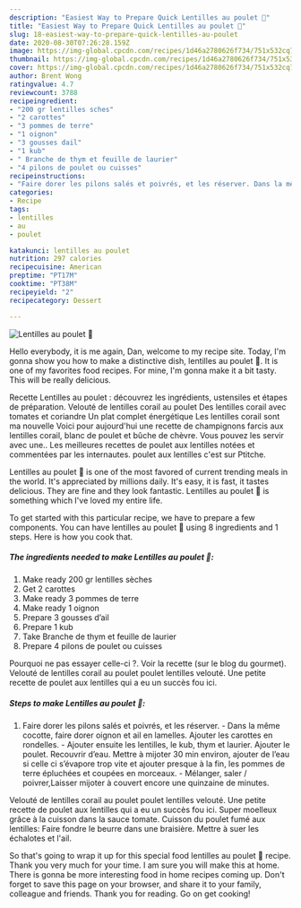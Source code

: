 ```yaml
---
description: "Easiest Way to Prepare Quick Lentilles au poulet 🍗"
title: "Easiest Way to Prepare Quick Lentilles au poulet 🍗"
slug: 18-easiest-way-to-prepare-quick-lentilles-au-poulet
date: 2020-08-30T07:26:28.159Z
image: https://img-global.cpcdn.com/recipes/1d46a2780626f734/751x532cq70/lentilles-au-poulet-🍗-photo-principale-de-la-recette.jpg
thumbnail: https://img-global.cpcdn.com/recipes/1d46a2780626f734/751x532cq70/lentilles-au-poulet-🍗-photo-principale-de-la-recette.jpg
cover: https://img-global.cpcdn.com/recipes/1d46a2780626f734/751x532cq70/lentilles-au-poulet-🍗-photo-principale-de-la-recette.jpg
author: Brent Wong
ratingvalue: 4.7
reviewcount: 3788
recipeingredient:
- "200 gr lentilles sches"
- "2 carottes"
- "3 pommes de terre"
- "1 oignon"
- "3 gousses dail"
- "1 kub"
- " Branche de thym et feuille de laurier"
- "4 pilons de poulet ou cuisses"
recipeinstructions:
- "Faire dorer les pilons salés et poivrés, et les réserver. Dans la même cocotte, faire dorer oignon et ail en lamelles. Ajouter les carottes en rondelles. Ajouter ensuite les lentilles, le kub, thym et laurier. Ajouter le poulet. Recouvrir d’eau. Mettre à mijoter 30 min environ, ajouter de l’eau si celle ci s’évapore trop vite et ajouter presque à la fin, les pommes de terre épluchées et coupées en morceaux. Mélanger, saler / poivrer,Laisser mijoter à couvert encore une quinzaine de minutes."
categories:
- Recipe
tags:
- lentilles
- au
- poulet

katakunci: lentilles au poulet 
nutrition: 297 calories
recipecuisine: American
preptime: "PT17M"
cooktime: "PT38M"
recipeyield: "2"
recipecategory: Dessert

---
```



![Lentilles au poulet 🍗](https://img-global.cpcdn.com/recipes/1d46a2780626f734/751x532cq70/lentilles-au-poulet-🍗-photo-principale-de-la-recette.jpg)

Hello everybody, it is me again, Dan, welcome to my recipe site. Today, I'm gonna show you how to make a distinctive dish, lentilles au poulet 🍗. It is one of my favorites food recipes. For mine, I'm gonna make it a bit tasty. This will be really delicious.

Recette Lentilles au poulet : découvrez les ingrédients, ustensiles et étapes de préparation. Velouté de lentilles corail au poulet Des lentilles corail avec tomates et coriandre Un plat complet énergétique Les lentilles corail sont ma nouvelle Voici pour aujourd&#39;hui une recette de champignons farcis aux lentilles corail, blanc de poulet et bûche de chèvre. Vous pouvez les servir avec une.. Les meilleures recettes de poulet aux lentilles notées et commentées par les internautes. poulet aux lentilles c&#39;est sur Ptitche.

Lentilles au poulet 🍗 is one of the most favored of current trending meals in the world. It's appreciated by millions daily. It's easy, it is fast, it tastes delicious. They are fine and they look fantastic. Lentilles au poulet 🍗 is something which I've loved my entire life.


To get started with this particular recipe, we have to prepare a few components. You can have lentilles au poulet 🍗 using 8 ingredients and 1 steps. Here is how you cook that.

<!--inarticleads1-->

##### The ingredients needed to make Lentilles au poulet 🍗:

1. Make ready 200 gr lentilles sèches
1. Get 2 carottes
1. Make ready 3 pommes de terre
1. Make ready 1 oignon
1. Prepare 3 gousses d’ail
1. Prepare 1 kub
1. Take  Branche de thym et feuille de laurier
1. Prepare 4 pilons de poulet ou cuisses


Pourquoi ne pas essayer celle-ci ?. Voir la recette (sur le blog du gourmet). Velouté de lentilles corail au poulet poulet lentilles velouté. Une petite recette de poulet aux lentilles qui a eu un succès fou ici. 

<!--inarticleads2-->

##### Steps to make Lentilles au poulet 🍗:

1. Faire dorer les pilons salés et poivrés, et les réserver. - Dans la même cocotte, faire dorer oignon et ail en lamelles. Ajouter les carottes en rondelles. - Ajouter ensuite les lentilles, le kub, thym et laurier. Ajouter le poulet. Recouvrir d’eau. Mettre à mijoter 30 min environ, ajouter de l’eau si celle ci s’évapore trop vite et ajouter presque à la fin, les pommes de terre épluchées et coupées en morceaux. - Mélanger, saler / poivrer,Laisser mijoter à couvert encore une quinzaine de minutes.


Velouté de lentilles corail au poulet poulet lentilles velouté. Une petite recette de poulet aux lentilles qui a eu un succès fou ici. Super moelleux grâce à la cuisson dans la sauce tomate. Cuisson du poulet fumé aux lentilles: Faire fondre le beurre dans une braisière. Mettre à suer les échalotes et l&#39;ail. 

So that's going to wrap it up for this special food lentilles au poulet 🍗 recipe. Thank you very much for your time. I am sure you will make this at home. There is gonna be more interesting food in home recipes coming up. Don't forget to save this page on your browser, and share it to your family, colleague and friends. Thank you for reading. Go on get cooking!
